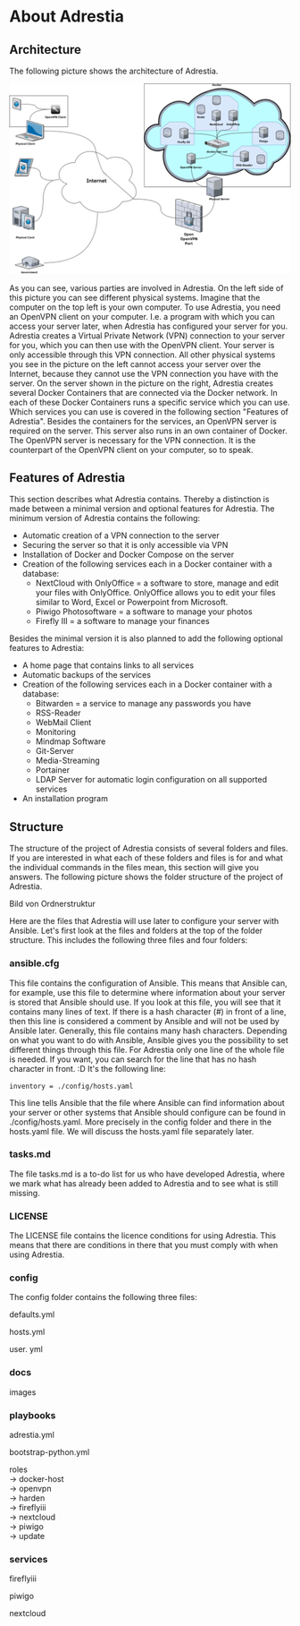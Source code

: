 # About Adrestia

## Architecture

The following picture shows the architecture of Adrestia.

![The architecture of Adrestia](../../.gitbook/assets/architecture.png)

As you can see, various parties are involved in Adrestia. On the left side of this picture you can see different physical systems. Imagine that the computer on the top left is your own computer. To use Adrestia, you need an OpenVPN client on your computer. I.e. a program with which you can access your server later, when Adrestia has configured your server for you. Adrestia creates a Virtual Private Network \(VPN\) connection to your server for you, which you can then use with the OpenVPN client. Your server is only accessible through this VPN connection. All other physical systems you see in the picture on the left cannot access your server over the Internet, because they cannot use the VPN connection you have with the server. On the server shown in the picture on the right, Adrestia creates several Docker Containers that are connected via the Docker network. In each of these Docker Containers runs a specific service which you can use. Which services you can use is covered in the following section "Features of Adrestia". Besides the containers for the services, an OpenVPN server is required on the server. This server also runs in an own container of Docker. The OpenVPN server is necessary for the VPN connection. It is the counterpart of the OpenVPN client on your computer, so to speak.

## Features of Adrestia

This section describes what Adrestia contains. Thereby a distinction is made between a minimal version and optional features for Adrestia.  The minimum version of Adrestia contains the following:

* Automatic creation of a VPN connection to the server
* Securing the server so that it is only accessible via VPN
* Installation of Docker and Docker Compose on the server
* Creation of the following services each in a Docker container with a database:
  * NextCloud with OnlyOffice = a software to store, manage and edit your files with OnlyOffice. OnlyOffice allows you to edit your files similar to Word, Excel or Powerpoint from Microsoft.
  * Piwigo Photosoftware = a software to manage your photos
  * Firefly III = a software to manage your finances

Besides the minimal version it is also planned to add the following optional features to Adrestia:

* A home page that contains links to all services
* Automatic backups of the services
* Creation of the following services each in a Docker container with a database:
  * Bitwarden = a service to manage any passwords you have
  * RSS-Reader
  * WebMail Client
  * Monitoring
  * Mindmap Software
  * Git-Server
  * Media-Streaming
  * Portainer
  * LDAP Server for automatic login configuration on all supported services
* An installation program

## Structure

The structure of the project of Adrestia consists of several folders and files. If you are interested in what each of these folders and files is for and what the individual commands in the files mean, this section will give you answers. The following picture shows the folder structure of the project of Adrestia.

Bild von Ordnerstruktur

Here are the files that Adrestia will use later to configure your server with Ansible. Let's first look at the files and folders at the top of the folder structure. This includes the following three files and four folders:

### ansible.cfg

This file contains the configuration of Ansible. This means that Ansible can, for example, use this file to determine where information about your server is stored that Ansible should use. If you look at this file, you will see that it contains many lines of text. If there is a hash character \(\#\) in front of a line, then this line is considered a comment by Ansible and will not be used by Ansible later. Generally, this file contains many hash characters. Depending on what you want to do with Ansible, Ansible gives you the possibility to set different things through this file. For Adrestia only one line of the whole file is needed. If you want, you can search for the line that has no hash character in front. :D  It's the following line:

```text
inventory = ./config/hosts.yaml
```

This line tells Ansible that the file where Ansible can find information about your server or other systems that Ansible should configure can be found in ./config/hosts.yaml. More precisely in the config folder and there in the hosts.yaml file. We will discuss the hosts.yaml file separately later.

### tasks.md

The file tasks.md is a to-do list for us who have developed Adrestia, where we mark what has already been added to Adrestia and to see what is still missing.

### LICENSE

The LICENSE file contains the licence conditions for using Adrestia. This means that there are conditions in there that you must comply with when using Adrestia.

### config

The config folder contains the following three files:

defaults.yml

hosts.yml

user. yml

### docs

images

### playbooks

adrestia.yml

bootstrap-python.yml

roles  
-&gt; docker-host  
-&gt; openvpn  
-&gt; harden  
-&gt; fireflyiii  
-&gt; nextcloud  
-&gt; piwigo  
-&gt; update

### services

fireflyiii

piwigo

nextcloud

